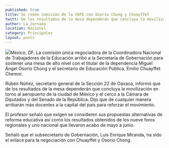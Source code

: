 ```yaml
---
published: true
title: Se reúne comisión de la CNTE con Osorio Chong y Chuayffet
twitt: De los resultados de la mesa dependerán que concluya la movilización en torno al aeropuerto de la ciudad de México y el cerco a la Cámara de Diputados y del Senado.
author: La Jornada
location: Nacional
category: Principales
layout: posts
---
```


![](http://i.imgur.com/o98PCi4m.jpg)México, DF. La comisión única negociadora de la Coordinadora Nacional de Trabajadores de la Educación arribó a la Secretaría de Gobernación para sostener una mesa de alto nivel con el titular de la dependencia Miguel Ángel Osorio Chong y el secretario de Educación Pública, Emilio Chuayffet Chemor.

Rubén Núñez, secretario general de la Sección 22 de Oaxaca, informó que de los resultados de la mesa dependerán que concluya la movilización en torno al aeropuerto de la ciudad de México y el cerco a la Cámara de Diputados y del Senado de la República. Dijo que de cualquier manera arribarán más docentes a la capital del país para reforzar el movimiento.

El profesor señaló que exigen se consideren sus propuestas alternativas de reforma educativa así como los resultados obtenidos de los nueve foros regionales y uno nacional que llevaron acabo de mayo a junio.

Señaló que el subsecretario de Gobernación, Luis Enrique Miranda, ha sido el enlace para la negociación con Chuayffet y Osorio Chong.
